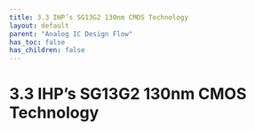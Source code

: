 ```yaml
---
title: 3.3 IHP’s SG13G2 130nm CMOS Technology
layout: default
parent: "Analog IC Design Flow"
has_toc: false
has_children: false
---
```


# 3.3 IHP’s SG13G2 130nm CMOS Technology